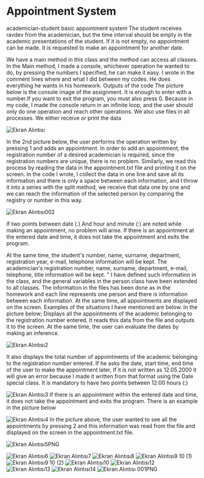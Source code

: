 # Appointment System


academician-student basic appointment system
The student receives ravdev from the academician, but the time interval should be empty in the academic presentations of the student.
If it is not empty, no appointment can be made. It is requested to make an appointment for another date.


We have a main method in this class and the method can access all classes.
In the Main method, I made a console, whichever operation he wanted to do, by pressing the numbers I specified, he can make it easy.
I wrote in the comment lines where and what I did between my codes.
He does everything he wants in his homework.
Outputs of the code
The picture below is the console image of the assignment.
It is enough to enter with a number.If you want to exit the program, you must also press 0.
Because in my code, I made the console return in an infinite loop, and the user should only do one operation and reach other operations.
We also use files in all processes. We either receive or print the data

![Ekran Alıntısı](https://user-images.githubusercontent.com/57585087/85201138-a86ac780-b305-11ea-8659-686dcaaec480.PNG)

In the 2nd picture below, the user performs the operation written by pressing 1 and adds an appointment. In order to add an appointment, the registration number of a desired academician is required, since the registration numbers are unique, there is no problem.
Similarly, we read this process by reading the data in the appointment.txt file and printing it on the screen.
In the code I wrote, I collect the data in one line and save all its information and there is only a space between each information, and I throw it into a series with the split method, we receive that data one by one and we can reach the information of the selected person by comparing the registry or number in this way.

![Ekran Alıntısı002](https://user-images.githubusercontent.com/57585087/85201140-a99bf480-b305-11ea-8ed7-f372cbb354ef.PNG)

If two points between date (.) And hour and minute (:) are noted while making an appointment, no problem will arise.
If there is an appointment at the entered date and time, it does not take the appointment and exits the program.

At the same time, the student's number, name, surname, department, registration year, e-mail, telephone information will be kept. The academician's registration number, name, surname, department, e-mail, telephone, title information will be kept. "
I have defined such information in the class, and the general variables in the person class have been extended to all classes.
The information in the files has been done as in the homework and each line represents one person and there is information between each information. At the same time, all appointments are displayed on the screen. Examples of the situations I have mentioned are below.
In the picture below; Displays all the appointments of the academic belonging to the registration number entered.
It reads this data from the file and outputs it to the screen.
At the same time, the user can evaluate the dates by making an inference.

![Ekran Alıntısı2](https://user-images.githubusercontent.com/57585087/85201142-a99bf480-b305-11ea-97a2-c1ae85b70488.PNG)

It also displays the total number of appointments of the academic belonging to the registration number entered.
If he asks the date, start time, end time of the user to make the appointment later,
If it is not written as 12.05.2000 it will give an error because I made it written from that format using the Date special class.
It is mandatory to have two points between 12:00 hours (:)

![Ekran Alıntısı3](https://user-images.githubusercontent.com/57585087/85201143-aacd2180-b305-11ea-97c8-b78dfe589390.PNG)
If there is an appointment within the entered date and time, it does not take the appointment and exits the program.
There is an example in the picture below

![Ekran Alıntısı4](https://user-images.githubusercontent.com/57585087/85201144-aacd2180-b305-11ea-94ef-fca5e62d2e07.PNG)
In the picture above, the user wanted to see all the appointments by pressing 2 and this information was read from the file and displayed on the screen in the appointment.txt file.

![Ekran Alıntısı5PNG](https://user-images.githubusercontent.com/57585087/85201146-ab65b800-b305-11ea-8c36-c336c105e134.PNG)

![Ekran Alıntısı6](https://user-images.githubusercontent.com/57585087/85201147-abfe4e80-b305-11ea-9be0-b7d44e415161.PNG)
![Ekran Alıntısı7](https://user-images.githubusercontent.com/57585087/85201148-ac96e500-b305-11ea-9779-bd00f99d913f.PNG)
![Ekran Alıntısı8](https://user-images.githubusercontent.com/57585087/85201149-ad2f7b80-b305-11ea-9e7d-c2e2a99d2613.PNG)
![Ekran Alıntısı9 10 (1)](https://user-images.githubusercontent.com/57585087/85201150-adc81200-b305-11ea-8977-5d827f3c99e8.PNG)
![Ekran Alıntısı9 10 (2)](https://user-images.githubusercontent.com/57585087/85201151-ae60a880-b305-11ea-9f30-220e0f30f363.PNG)
![Ekran Alıntısı10](https://user-images.githubusercontent.com/57585087/85201153-af91d580-b305-11ea-914c-7fd137650873.PNG)
![Ekran Alıntısı12](https://user-images.githubusercontent.com/57585087/85201154-b02a6c00-b305-11ea-86b1-17ea7aa862b2.PNG)
![Ekran Alıntısı13](https://user-images.githubusercontent.com/57585087/85201155-b0c30280-b305-11ea-9618-f006f10677a9.PNG)
![Ekran Alıntısı14](https://user-images.githubusercontent.com/57585087/85201156-b15b9900-b305-11ea-86cf-193fe06079b5.PNG)
![Ekran Alıntısı 001PNG](https://user-images.githubusercontent.com/57585087/85201157-b1f42f80-b305-11ea-98a0-bb967df72fcb.PNG)









